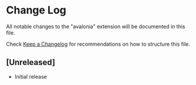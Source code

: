 # Change Log
All notable changes to the "avalonia" extension will be documented in this file.

Check [Keep a Changelog](http://keepachangelog.com/) for recommendations on how to structure this file.

## [Unreleased]
- Initial release
